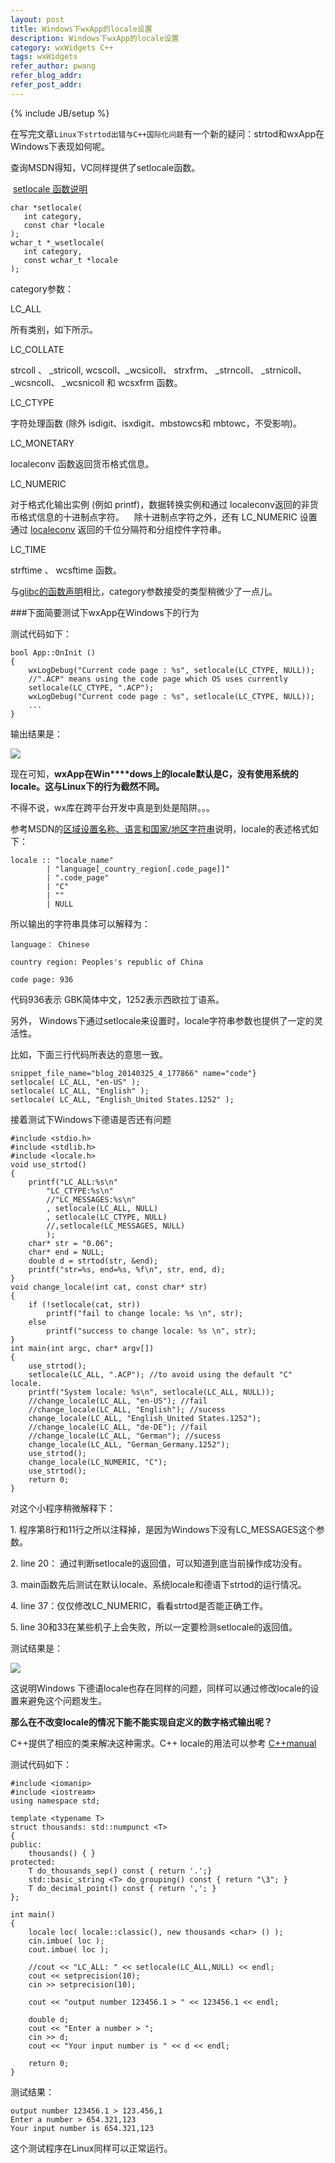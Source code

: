 ```yaml
---
layout: post
title: Windows下wxApp的locale设置 
description: Windows下wxApp的locale设置  
category: wxWidgets C++
tags: wxWidgets
refer_author: pwang
refer_blog_addr:
refer_post_addr:
---
```

{% include JB/setup %}



在写完文章`Linux下strtod出错与C++国际化问题`有一个新的疑问：strtod和wxApp在Windows下表现如何呢。

查询MSDN得知，VC同样提供了setlocale函数。

  

 [setlocale 函数说明](http://msdn.microsoft.com/zh-cn/library/x99tb11d.aspx)

	char *setlocale(
	   int category,
	   const char *locale 
	);
	wchar_t *_wsetlocale(
	   int category,
	   const wchar_t *locale 
	);


category参数：

LC\_ALL

所有类别，如下所示。

LC\_COLLATE

strcoll 、 \_stricoll, wcscoll、\_wcsicoll、 strxfrm、 \_strncoll、 \_strnicoll、\_wcsncoll、 \_wcsnicoll 和 wcsxfrm 函数。

LC\_CTYPE

字符处理函数 (除外 isdigit、isxdigit、mbstowcs和 mbtowc，不受影响)。

LC\_MONETARY

localeconv 函数返回货币格式信息。

LC\_NUMERIC

对于格式化输出实例
(例如 printf)，数据转换实例和通过 localeconv返回的非货币格式信息的十进制点字符。    除十进制点字符之外，还有 LC\_NUMERIC 设置通过 [localeconv](http://msdn.microsoft.com/zh-cn/library/8658zdx3.aspx) 返回的千位分隔符和分组控件字符串。

LC\_TIME

strftime 、 wcsftime 函数。


与[glibc的函数声明](http://www.gnu.org/software/libc/manual/html_node/Locale-Categories.html#Locale-Categories)相比，category参数接受的类型稍微少了一点儿。

  

###下面简要测试下wxApp在Windows下的行为


测试代码如下：


	bool App::OnInit () 
	{   
	    wxLogDebug("Current code page : %s", setlocale(LC_CTYPE, NULL));
	    //".ACP" means using the code page which OS uses currently 
	    setlocale(LC_CTYPE, ".ACP");
	    wxLogDebug("Current code page : %s", setlocale(LC_CTYPE, NULL));
	    ...
	}


输出结果是：

![](/assets/image/2014-05/2014-05-14-wxApp-locale/20140325212540781.jpg)

现在可知，**wxApp在Win****dows上的locale默认是C，没有使用系统的locale。这与Linux下的行为截然不同。**  

不得不说，wx库在跨平台开发中真是到处是陷阱。。。
   

参考MSDN的[区域设置名称、语言和国家/地区字符串](http://msdn.microsoft.com/zh-cn/library/hzz3tw78.aspx)说明，locale的表述格式如下：


	locale :: "locale_name"
	        | "language[_country_region[.code_page]]"
	        | ".code_page"
	        | "C"
	        | ""
	        | NULL


所以输出的字符串具体可以解释为：

	language： Chinese
	
	country region: Peoples's republic of China
	
	code page: 936

代码936表示 GBK简体中文，1252表示西欧拉丁语系。


另外，
Windows下通过setlocale来设置时，locale字符串参数也提供了一定的灵活性。

比如，下面三行代码所表达的意思一致。

	snippet_file_name="blog_20140325_4_177866" name="code"}
	setlocale( LC_ALL, "en-US" );
	setlocale( LC_ALL, "English" );
	setlocale( LC_ALL, "English_United States.1252" );


接着测试下Windows下德语是否还有问题

	#include <stdio.h>
	#include <stdlib.h>
	#include <locale.h>
	void use_strtod()
	{
	    printf("LC_ALL:%s\n"
	        "LC_CTYPE:%s\n"
	        //"LC_MESSAGES:%s\n"
	        , setlocale(LC_ALL, NULL)
	        , setlocale(LC_CTYPE, NULL)
	        //,setlocale(LC_MESSAGES, NULL)
	        );
	    char* str = "0.06";
	    char* end = NULL;
	    double d = strtod(str, &end);
	    printf("str=%s, end=%s, %f\n", str, end, d);
	}
	void change_locale(int cat, const char* str)
	{
	    if (!setlocale(cat, str))
	        printf("fail to change locale: %s \n", str);
	    else
	        printf("success to change locale: %s \n", str);
	}
	int main(int argc, char* argv[])
	{
	    use_strtod();
	    setlocale(LC_ALL, ".ACP"); //to avoid using the default "C" locale.
	    printf("System locale: %s\n", setlocale(LC_ALL, NULL));
	    //change_locale(LC_ALL, "en-US"); //fail
	    //change_locale(LC_ALL, "English"); //sucess
	    change_locale(LC_ALL, "English_United States.1252");
	    //change_locale(LC_ALL, "de-DE"); //fail
	    //change_locale(LC_ALL, "German"); //sucess
	    change_locale(LC_ALL, "German_Germany.1252");
	    use_strtod();
	    change_locale(LC_NUMERIC, "C");
	    use_strtod();
	    return 0;
	}

对这个小程序稍微解释下：

​1.
程序第8行和11行之所以注释掉，是因为Windows下没有LC\_MESSAGES这个参数。

​2. line 20： 通过判断setlocale的返回值，可以知道到底当前操作成功没有。

​3. main函数先后测试在默认locale、系统locale和德语下strtod的运行情况。

​4. line 37：仅仅修改LC\_NUMERIC，看看strtod是否能正确工作。

​5. line 30和33在某些机子上会失败，所以一定要检测setlocale的返回值。

测试结果是：

![](/assets/image/2014-05/2014-05-14-wxApp-locale/20140325212511359.jpg)  

这说明Windows
下德语locale也存在同样的问题，同样可以通过修改locale的设置来避免这个问题发生。

  

**那么在不改变locale的情况下能不能实现自定义的数字格式输出呢？** 

C++提供了相应的类来解决这种需求。C++ locale的用法可以参考
[C++manual](http://www.cplusplus.com/reference/locale/)

测试代码如下：

	#include <iomanip>
	#include <iostream>
	using namespace std;
	
	template <typename T>
	struct thousands: std::numpunct <T>
	{
	public:
	    thousands() { }
	protected:
	    T do_thousands_sep() const { return '.';}
	    std::basic_string <T> do_grouping() const { return "\3"; }
	    T do_decimal_point() const { return ','; }
	};
	
	int main()
	{
	    locale loc( locale::classic(), new thousands <char> () );
	    cin.imbue( loc );
	    cout.imbue( loc );
	
	    //cout << "LC_ALL: " << setlocale(LC_ALL,NULL) << endl;
	    cout << setprecision(10);
	    cin >> setprecision(10);
	
	    cout << "output number 123456.1 > " << 123456.1 << endl;
	
	    double d;
	    cout << "Enter a number > ";
	    cin >> d;
	    cout << "Your input number is " << d << endl;
	
	    return 0;
	}


  
 测试结果：

	output number 123456.1 > 123.456,1
	Enter a number > 654.321,123
	Your input number is 654.321,123
  
 这个测试程序在Linux同样可以正常运行。